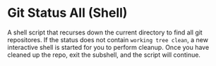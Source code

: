 # Git Status All (Shell)

A shell script that recurses down the current directory to find all git repositores. If the status does not contain `working tree clean`, a new interactive shell is started for you to perform cleanup. Once you have cleaned up the repo, exit the subshell, and the script will continue.
